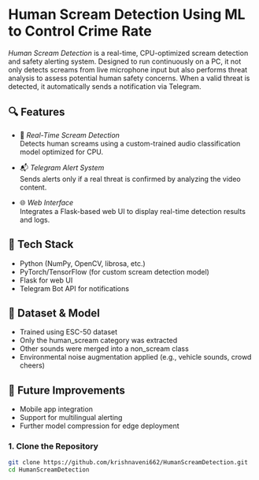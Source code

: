 # Human Scream Detection Using ML to Control Crime Rate


*Human Scream Detection* is a real-time, CPU-optimized scream detection and safety alerting system. Designed to run continuously on a PC, it not only detects screams from live microphone input but also performs threat analysis to assess potential human safety concerns. When a valid threat is detected, it automatically sends a notification via Telegram.

## 🔍 Features

- 🎤 *Real-Time Scream Detection*  
  Detects human screams using a custom-trained audio classification model optimized for CPU.

- 📬 *Telegram Alert System*  
  Sends alerts only if a real threat is confirmed by analyzing the video content.

- 🌐 *Web Interface*  
  Integrates a Flask-based web UI to display real-time detection results and logs.

## 🧰 Tech Stack

- Python (NumPy, OpenCV, librosa, etc.)
- PyTorch/TensorFlow (for custom scream detection model)
- Flask for web UI
- Telegram Bot API for notifications

## 🧪 Dataset & Model
- Trained using ESC-50 dataset
- Only the human_scream category was extracted
- Other sounds were merged into a non_scream class
- Environmental noise augmentation applied (e.g., vehicle sounds, crowd cheers)

## 🚧 Future Improvements
- Mobile app integration
- Support for multilingual alerting
- Further model compression for edge deployment

### 1. Clone the Repository

```bash
git clone https://github.com/krishnaveni662/HumanScreamDetection.git
cd HumanScreamDetection
